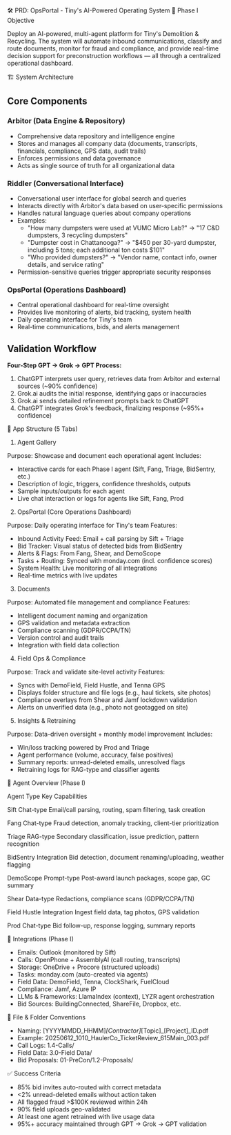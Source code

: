 🛠 PRD: OpsPortal - Tiny's AI-Powered Operating System
📌 Phase I Objective

Deploy an AI-powered, multi-agent platform for Tiny's Demolition & Recycling. The system will automate inbound communications, classify and route documents, monitor for fraud and compliance, and provide real-time decision support for preconstruction workflows — all through a centralized operational dashboard.

🏗️ System Architecture

## Core Components

### Arbitor (Data Engine & Repository)
- Comprehensive data repository and intelligence engine
- Stores and manages all company data (documents, transcripts, financials, compliance, GPS data, audit trails)
- Enforces permissions and data governance
- Acts as single source of truth for all organizational data

### Riddler (Conversational Interface)
- Conversational user interface for global search and queries
- Interacts directly with Arbitor's data based on user-specific permissions
- Handles natural language queries about company operations
- Examples:
  - "How many dumpsters were used at VUMC Micro Lab?" → "17 C&D dumpsters, 3 recycling dumpsters"
  - "Dumpster cost in Chattanooga?" → "$450 per 30-yard dumpster, including 5 tons; each additional ton costs $101"
  - "Who provided dumpsters?" → "Vendor name, contact info, owner details, and service rating"
- Permission-sensitive queries trigger appropriate security responses

### OpsPortal (Operations Dashboard)
- Central operational dashboard for real-time oversight
- Provides live monitoring of alerts, bid tracking, system health
- Daily operating interface for Tiny's team
- Real-time communications, bids, and alerts management

## Validation Workflow
**Four-Step GPT → Grok → GPT Process:**
1. ChatGPT interprets user query, retrieves data from Arbitor and external sources (~90% confidence)
2. Grok.ai audits the initial response, identifying gaps or inaccuracies
3. Grok.ai sends detailed refinement prompts back to ChatGPT
4. ChatGPT integrates Grok's feedback, finalizing response (~95%+ confidence)

🧱 App Structure (5 Tabs)

1. Agent Gallery

Purpose: Showcase and document each operational agent
Includes:

* Interactive cards for each Phase I agent (Sift, Fang, Triage, BidSentry, etc.)
* Description of logic, triggers, confidence thresholds, outputs
* Sample inputs/outputs for each agent
* Live chat interaction or logs for agents like Sift, Fang, Prod

2. OpsPortal (Core Operations Dashboard)

Purpose: Daily operating interface for Tiny's team
Features:

* Inbound Activity Feed: Email + call parsing by Sift + Triage
* Bid Tracker: Visual status of detected bids from BidSentry
* Alerts & Flags: From Fang, Shear, and DemoScope
* Tasks + Routing: Synced with monday.com (incl. confidence scores)
* System Health: Live monitoring of all integrations
* Real-time metrics with live updates

3. Documents

Purpose: Automated file management and compliance
Features:

* Intelligent document naming and organization
* GPS validation and metadata extraction
* Compliance scanning (GDPR/CCPA/TN)
* Version control and audit trails
* Integration with field data collection

4. Field Ops & Compliance

Purpose: Track and validate site-level activity
Features:

* Syncs with DemoField, Field Hustle, and Tenna GPS
* Displays folder structure and file logs (e.g., haul tickets, site photos)
* Compliance overlays from Shear and Jamf lockdown validation
* Alerts on unverified data (e.g., photo not geotagged on site)

5. Insights & Retraining

Purpose: Data-driven oversight + monthly model improvement
Includes:

* Win/loss tracking powered by Prod and Triage
* Agent performance (volume, accuracy, false positives)
* Summary reports: unread-deleted emails, unresolved flags
* Retraining logs for RAG-type and classifier agents

🤖 Agent Overview (Phase I)

Agent
	Type
	Key Capabilities

Sift
	Chat-type
	Email/call parsing, routing, spam filtering, task creation

Fang
	Chat-type
	Fraud detection, anomaly tracking, client-tier prioritization

Triage
	RAG-type
	Secondary classification, issue prediction, pattern recognition

BidSentry
	Integration
	Bid detection, document renaming/uploading, weather flagging

DemoScope
	Prompt-type
	Post-award launch packages, scope gap, GC summary

Shear
	Data-type
	Redactions, compliance scans (GDPR/CCPA/TN)

Field Hustle
	Integration
	Ingest field data, tag photos, GPS validation

Prod
	Chat-type
	Bid follow-up, response logging, summary reports

🔌 Integrations (Phase I)

* Emails: Outlook (monitored by Sift)
* Calls: OpenPhone + AssemblyAI (call routing, transcripts)
* Storage: OneDrive + Procore (structured uploads)
* Tasks: monday.com (auto-created via agents)
* Field Data: DemoField, Tenna, ClockShark, FuelCloud
* Compliance: Jamf, Azure IP
* LLMs & Frameworks: LlamaIndex (context), LYZR agent orchestration
* Bid Sources: BuildingConnected, ShareFile, Dropbox, etc.

📂 File & Folder Conventions

* Naming: [YYYYMMDD_HHMM]_[Contractor]_[Topic]_[Project]_ID.pdf
* Example: 20250612_1010_HaulerCo_TicketReview_615Main_003.pdf
* Call Logs: 1.4-Calls/
* Field Data: 3.0-Field Data/
* Bid Proposals: 01-PreCon/1.2-Proposals/

✅ Success Criteria

* 85% bid invites auto-routed with correct metadata
* <2% unread-deleted emails without action taken
* All flagged fraud >$100K reviewed within 24h
* 90% field uploads geo-validated
* At least one agent retrained with live usage data
* 95%+ accuracy maintained through GPT → Grok → GPT validation